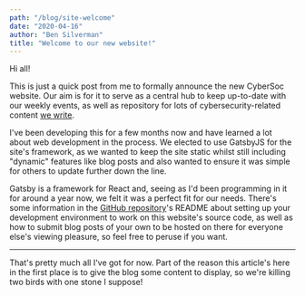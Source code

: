 ```yaml
---
path: "/blog/site-welcome"
date: "2020-04-16"
author: "Ben Silverman"
title: "Welcome to our new website!"
---
```


Hi all!

This is just a quick post from me to formally announce the new CyberSoc website. Our aim is for it to serve as a central hub to keep up-to-date with our weekly events, as well as repository for lots of cybersecurity-related content [we write](https://cybersoc.co.uk/blog).

I've been developing this for a few months now and have learned a lot about web development in the process. We elected to use GatsbyJS for the site's framework, as we wanted to keep the site static whilst still including "dynamic" features like blog posts and also wanted to ensure it was simple for others to update further down the line.

Gatsby is a framework for React and, seeing as I'd been programming in it for around a year now, we felt it was a perfect fit for our needs. There's some information in the [GitHub repository](https://github.com/CyberSocYork/cybersocyork.github.io)'s README about setting up your development environment to work on this website's source code, as well as how to submit blog posts of your own to be hosted on there for everyone else's viewing pleasure, so feel free to peruse if you want.

---

That's pretty much all I've got for now. Part of the reason this article's here in the first place is to give the blog some content to display, so we're killing two birds with one stone I suppose!

